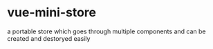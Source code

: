 # vue-mini-store
a portable store which goes through multiple components and can be created and destoryed easily
